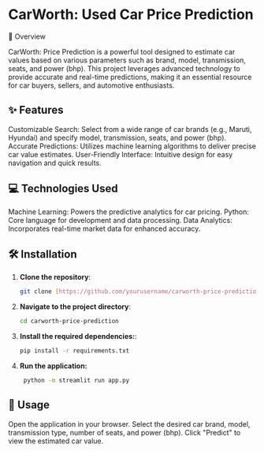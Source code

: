# CarWorth: Used Car Price Prediction

🚗 Overview

CarWorth: Price Prediction is a powerful tool designed to estimate car values based on various parameters such as brand, model, transmission, seats, and power (bhp). This project leverages advanced technology to provide accurate and real-time predictions, making it an essential resource for car buyers, sellers, and automotive enthusiasts.

## ✨ Features

Customizable Search: Select from a wide range of car brands (e.g., Maruti, Hyundai) and specify model, transmission, seats, and power (bhp).
Accurate Predictions: Utilizes machine learning algorithms to deliver precise car value estimates.
User-Friendly Interface: Intuitive design for easy navigation and quick results.

## 💻 Technologies Used

Machine Learning: Powers the predictive analytics for car pricing.
Python: Core language for development and data processing.
Data Analytics: Incorporates real-time market data for enhanced accuracy.

## 🛠️ Installation
1. **Clone the repository**:
   ```bash
   git clone [https://github.com/yourusername/carworth-price-prediction](https://github.com/anand738/CarWorth-Used-Car-Price-Prediction.git

2. **Navigate to the project directory**:
   ```bash
   cd carworth-price-prediction

3. **Install the required dependencies:**:
   ```bash
   pip install -r requirements.txt

4. **Run the application:**
   ```bash
    python -m streamlit run app.py

## 🎯 Usage

Open the application in your browser.
Select the desired car brand, model, transmission type, number of seats, and power (bhp).
Click "Predict" to view the estimated car value.
